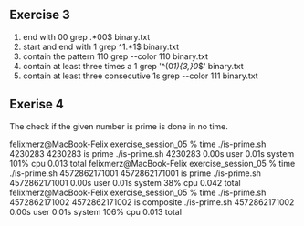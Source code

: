 ## Exercise 3
1) end with 00
grep .*00$ binary.txt
2) start and end with 1
grep ^1.*1$ binary.txt
3) contain the pattern 110
grep --color 110 binary.txt
4) contain at least three times a 1
grep '^\(0*1\)\{3,\}0*$' binary.txt
5) contain at least three consecutive 1s
grep --color 111 binary.txt


## Exerise 4
The check if the given number is prime is done in no time.

felixmerz@MacBook-Felix exercise_session_05 % time ./is-prime.sh 4230283
4230283 is prime
./is-prime.sh 4230283  0.00s user 0.01s system 101% cpu 0.013 total
felixmerz@MacBook-Felix exercise_session_05 % time ./is-prime.sh 4572862171001
4572862171001 is prime
./is-prime.sh 4572862171001  0.00s user 0.01s system 38% cpu 0.042 total
felixmerz@MacBook-Felix exercise_session_05 % time ./is-prime.sh 4572862171002
4572862171002 is composite
./is-prime.sh 4572862171002  0.00s user 0.01s system 106% cpu 0.013 total
